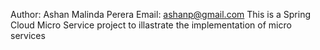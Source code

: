 Author: Ashan Malinda Perera
Email:  ashanp@gmail.com
This is a Spring Cloud Micro Service project to illastrate the implementation of micro services
